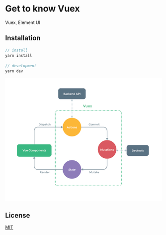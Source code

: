 # Get to know Vuex

Vuex, Element UI

## Installation

```js
// install
yarn install

// development
yarn dev
```

![alt text](https://github.com/nos-nart/nos-vuex/blob/master/vuex.png?raw=true)

## License
[MIT](https://choosealicense.com/licenses/mit/)